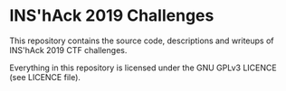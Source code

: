 # INS'hAck 2019 Challenges

This repository contains the source code, descriptions and writeups of INS'hAck 2019 CTF challenges.

Everything in this repository is licensed under the GNU GPLv3 LICENCE (see LICENCE file).
